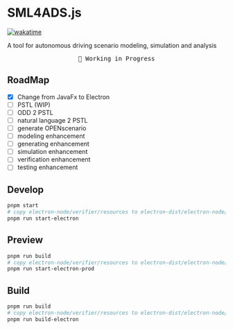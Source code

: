 # SML4ADS.js

[![wakatime](https://wakatime.com/badge/user/a6ea8444-9e83-48bb-9744-09a19ac07114/project/018bd183-780a-4dcf-9363-37d45392aa9d.svg)](https://wakatime.com/badge/user/a6ea8444-9e83-48bb-9744-09a19ac07114/project/018bd183-780a-4dcf-9363-37d45392aa9d)

A tool for autonomous driving scenario modeling, simulation and analysis

<pre align="center">
🧪 Working in Progress
</pre>

## RoadMap

- [x] Change from JavaFx to Electron
- [ ] PSTL (WIP)
- [ ] ODD 2 PSTL
- [ ] natural language 2 PSTL
- [ ] generate OPENscenario
- [ ] modeling enhancement
- [ ] generating enhancement
- [ ] simulation enhancement
- [ ] verification enhancement
- [ ] testing enhancement

## Develop

```bash
pnpm start
# copy electron-node/verifier/resources to electron-dist/electron-node/verifier/resources
pnpm run start-electron
```

## Preview

```bash
pnpm run build
# copy electron-node/verifier/resources to electron-dist/electron-node/verifier/resources
pnpm run start-electron-prod
```

## Build

```bash
pnpm run build
# copy electron-node/verifier/resources to electron-dist/electron-node/verifier/resources
pnpm run build-electron
```
